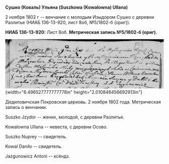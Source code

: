 **Сушко (Коваль) Ульяна (Suszkowa (Kowalowna) Ullana)**

2 ноября 1802 г -- венчание с молодым Изыдором Сушко с деревни Разлитье
(НИАБ 136-13-920, лист 8об, №5/1802-б (ориг)).

**НИАБ 136-13-920:** Лист 8об. **Метрическая запись №5/1802-б (ориг).**

![](./media/edb6a9462c78cef43f0a24ad10a12b8a673fb0c1.png){width="6.496527777777778in"
height="2.010846456692913in"}

Дедиловичская Покровская церковь. 2 ноября 1802 года. Метрическая запись
о венчании.

Suszko Jzydor -- жених, молодой, с деревни Разлитье.

Kowalowna Ullana -- невеста, с деревни Осовo.

Suszko Nuprey -- свидетель.

Kowal Daniło -- свидетель.

Jazgunowicz Antoni -- ксёндз.
